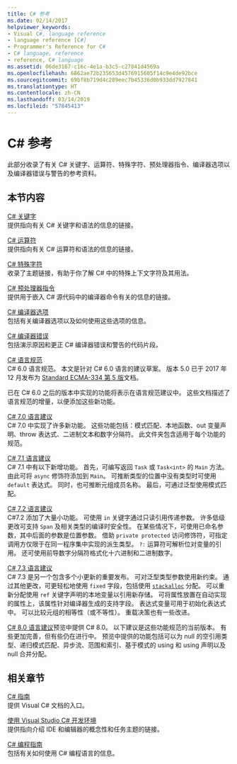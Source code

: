 ```yaml
---
title: C# 参考
ms.date: 02/14/2017
helpviewer_keywords:
- Visual C#, language reference
- language reference [C#]
- Programmer's Reference for C#
- C# language, reference
- reference, C# language
ms.assetid: 06de3167-c16c-4e1a-b3c5-c27841d4569a
ms.openlocfilehash: 6862ae72b235653d4576915605f14c9e4de92bce
ms.sourcegitcommit: 69bf8b719d4c289eec7b45336d0b933dd7927841
ms.translationtype: HT
ms.contentlocale: zh-CN
ms.lasthandoff: 03/14/2019
ms.locfileid: "57845413"
---
```

# <a name="c-reference"></a>C# 参考
此部分收录了有关 C# 关键字、运算符、特殊字符、预处理器指令、编译器选项以及编译器错误与警告的参考资料。  
  
## <a name="in-this-section"></a>本节内容  
 [C# 关键字](../../csharp/language-reference/keywords/index.md)  
 提供指向有关 C# 关键字和语法的信息的链接。  
  
 [C# 运算符](../../csharp/language-reference/operators/index.md)  
 提供指向有关 C# 运算符和语法的信息的链接。  

 [C# 特殊字符](../../csharp/language-reference/tokens/index.md)  
 收录了主题链接，有助于你了解 C# 中的特殊上下文字符及其用法。  

 [C# 预处理器指令](../../csharp/language-reference/preprocessor-directives/index.md)  
 提供用于嵌入 C# 源代码中的编译器命令有关的信息的链接。  
  
 [C# 编译器选项](../../csharp/language-reference/compiler-options/index.md)  
 包括有关编译器选项以及如何使用这些选项的信息。  
  
 [C# 编译器错误](../../csharp/language-reference/compiler-messages/index.md)  
 包括演示原因和更正 C# 编译器错误和警告的代码片段。  
  
 [C# 语言规范](../../../_csharplang/spec/introduction.md)  
 C# 6.0 语言规范。 本文是针对 C# 6.0 语言的建议草案。 版本 5.0 已于 2017 年 12 月发布为 [Standard ECMA-334 第 5 版](https://www.ecma-international.org/publications/files/ECMA-ST/ECMA-334.pdf)文档。

已在 C# 6.0 之后的版本中实现的功能将表示在语言规范建议中。 这些文档描述了语言规范的增量，以便添加这些新功能。 

 [C# 7.0 语言建议](../../../_csharplang/proposals/csharp-7.0/pattern-matching.md)  
 C# 7.0 中实现了许多新功能。 这些功能包括：模式匹配、本地函数、out 变量声明、throw 表达式、二进制文本和数字分隔符。 此文件夹包含适用于每个功能的规范。
  
 [C# 7.1 语言建议](../../../_csharplang/proposals/csharp-7.1/async-main.md)  
 C# 7.1 中有以下新增功能。 首先，可编写返回 `Task` 或 `Task<int>` 的 `Main` 方法。 由此可将 `async` 修饰符添加到 `Main`。 可推断类型的位置中没有类型时可使用 `default` 表达式。 同时，也可推断元组成员名称。 最后，可通过泛型使用模式匹配。

 [C# 7.2 语言建议](../../../_csharplang/proposals/csharp-7.2/readonly-ref.md)  
 C#7.2 添加了大量小功能。 可使用 `in` 关键字通过只读引用传递参数。 许多低级更改可支持 `Span` 及相关类型的编译时安全性。 在某些情况下，可使用已命名参数，其中后面的参数是位置参数。 借助 `private protected` 访问修饰符，可指定调用方仅限于在同一程序集中实现的派生类型。 `?:` 运算符可解析位对变量的引用。 还可使用前导数字分隔符格式化十六进制和二进制数字。   

 [C# 7.3 语言建议](../../../_csharplang/proposals/csharp-7.3/blittable.md)  
 C# 7.3 是另一个包含多个小更新的重要发布。 可对泛型类型参数使用新约束。 通过其他更改，可更轻松地使用 `fixed` 字段，包括使用 [`stackalloc`](./keywords/stackalloc.md) 分配。 可以重新分配使用 `ref` 关键字声明的本地变量以引用新存储。 可将属性放置在自动实现的属性上，该属性针对编译器生成的支持字段。 表达式变量可用于初始化表达式中。 可以比较元组的相等性（或不等性）。 重载决策也有一些改进。
  
 [C# 8.0 语言建议](../../../_csharplang/proposals/csharp-8.0/nullable-reference-types.md)预览中提供 C# 8.0。 以下建议是这些功能规范的当前版本。 有些更加完善，但有些仍在进行中。 预览中提供的功能包括可以为 null 的空引用类型、递归模式匹配、异步流、范围和索引、基于模式的 using 和 using 声明以及 null 合并分配。
  
## <a name="related-sections"></a>相关章节  

 [C# 指南](../../csharp/index.md)  
 提供 Visual C# 文档的入口。  
  
 [使用 Visual Studio C# 开发环境](/visualstudio/csharp-ide/using-the-visual-studio-development-environment-for-csharp)  
 提供指向介绍 IDE 和编辑器的概念性和任务主题的链接。  
  
 [C# 编程指南](../../csharp/programming-guide/index.md)  
 包括有关如何使用 C# 编程语言的信息。
